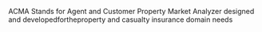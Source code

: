 ACMA Stands for Agent and Customer Property Market Analyzer designed and developedfortheproperty and casualty insurance domain needs
